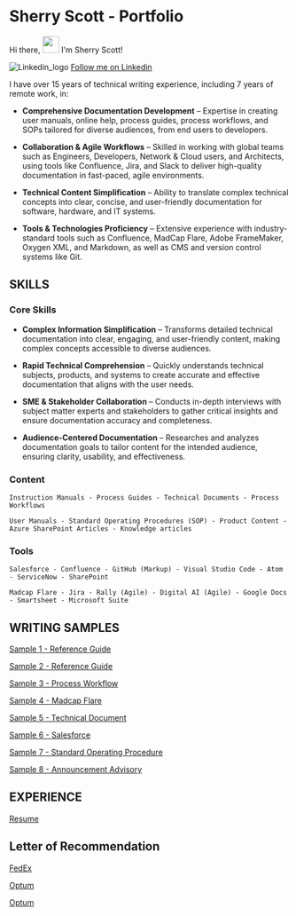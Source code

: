 # Sherry Scott - Portfolio

Hi there, <img src="https://raw.githubusercontent.com/MartinHeinz/MartinHeinz/master/wave.gif" width="30px"> I'm Sherry Scott!

![Linkedin_logo](https://user-images.githubusercontent.com/100245793/169851846-1b7afa95-7265-4e13-be39-8269d170dfbd.jpg) [Follow me on Linkedin](https://www.linkedin.com/in/sherry-scott-7b0113/)


I have over 15 years of technical writing experience, including 7 years of remote work, in:

- **Comprehensive Documentation Development** – Expertise in creating user manuals, online help, process guides, process workflows, and SOPs tailored for diverse audiences, from end users 
  to developers. 

- **Collaboration & Agile Workflows** – Skilled in working with global teams such as Engineers, Developers, Network & Cloud users, and Architects, using tools like Confluence, Jira, and Slack to deliver high-quality documentation in 
  fast-paced, agile environments.

- **Technical Content Simplification** – Ability to translate complex technical concepts into clear, concise, and user-friendly documentation for software, hardware, and IT 
  systems.

- **Tools & Technologies Proficiency** – Extensive experience with industry-standard tools such as Confluence, MadCap Flare, Adobe FrameMaker, Oxygen XML, and Markdown, as well as CMS 
  and version control systems like Git.

## SKILLS

### Core Skills
- **Complex Information Simplification** – Transforms detailed technical documentation into clear, engaging, and user-friendly content, making complex concepts accessible to 
  diverse audiences.

- **Rapid Technical Comprehension** – Quickly understands technical subjects, products, and systems to create accurate and effective documentation that aligns with the user 
  needs.

- **SME & Stakeholder Collaboration** – Conducts in-depth interviews with subject matter experts and stakeholders to gather critical insights and ensure documentation 
  accuracy and completeness.

- **Audience-Centered Documentation** – Researches and analyzes documentation goals to tailor content for the intended audience, ensuring clarity, usability, and 
  effectiveness. 

### Content
    Instruction Manuals - Process Guides - Technical Documents - Process Workflows

    User Manuals - Standard Operating Procedures (SOP) - Product Content - Azure SharePoint Articles - Knowledge articles

### Tools
    Salesforce - Confluence - GitHub (Markup) - Visual Studio Code - Atom - ServiceNow - SharePoint

    Madcap Flare - Jira - Rally (Agile) - Digital AI (Agile) - Google Docs - Smartsheet - Microsoft Suite

## WRITING SAMPLES

[Sample 1 - Reference Guide](https://github.com/shescott66/shescott66.github.io/blob/main/Plan%20Library%20%20-%20Portfolio%20Management%20-%20Product%20Management%20Indiv%20%26%20Fam%20Plans%20v1.1.pdf)

[Sample 2 - Reference Guide](https://github.com/shescott66/shescott66.github.io/blob/main/Flat%20File%20How%20to%20v1.1.pdf)

[Sample 3 - Process Workflow](https://github.com/shescott66/shescott66.github.io/blob/main/Retail%20Project%20IRF%20Process%20Workflow.pdf)

[Sample 4 - Madcap Flare](https://github.com/shescott66/shescott66.github.io/blob/95c3bd744f3f57a083e353b380438a387f581c23/Signal%20Start%20Node%20(MadCap%20Flare).pdf)

[Sample 5 - Technical Document](https://github.com/shescott66/shescott66.github.io/blob/3a2f8a15c3e18d02f059afb4fe90c578172a7657/ASRI%20ODO%20Infrastructure%20Build%20NNI%20-%20Guide%20Compressed%20Version.pdf)

[Sample 6 - Salesforce](https://github.com/shescott66/shescott66.github.io/blob/64b37420dbd31173f12d44e63d5094cc784d7bce/Resume%20Manager%20(Salesforce).pdf)

[Sample 7 - Standard Operating Procedure](https://github.com/shescott66/shescott66.github.io/blob/566af04b78ce50d05f019b3d579f98d65526fb6f/OIT%20SOP%20(audit_governance).pdf)

[Sample 8 - Announcement Advisory](https://github.com/shescott66/shescott66.github.io/blob/d506982150a4c33126eee3c3acd5b47b53790368/Announcement%20Training%20Advisory%20-%20New%20File%20Server%20v2.0.pdf)


## EXPERIENCE

[Resume](https://github.com/shescott66/shescott66.github.io/blob/main/Sherry%20Scott_Resume_Technical_Writer_2025%20v2.2.pdf)

## Letter of Recommendation

[FedEx](https://github.com/shescott66/shescott66.github.io/blob/27f4cd3c814b4e7f73e9abae44fd4a36da4a16a7/Letter%20of%20Recommendation.pdf)

[Optum](https://github.com/shescott66/shescott66.github.io/blob/main/SCOTT_SHERRY_LOR_Optum%2012_2023.pdf)

[Optum](https://github.com/shescott66/shescott66.github.io/blob/main/Optum%20Technology_LOR_12_21_23.pdf)
